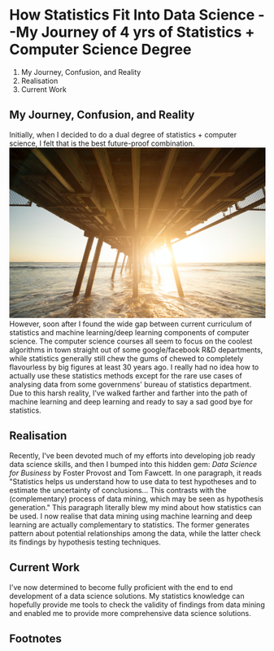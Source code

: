 # How Statistics Fit Into Data Science --My Journey of 4 yrs of Statistics + Computer Science Degree


1. My Journey, Confusion, and Reality
2. Realisation
3. Current Work

## My Journey, Confusion, and Reality
Initially, when I decided to do a dual degree of statistics + computer science, I felt that is the best future-proof combination.
![](/images/frank-mckenna-fLtF68dMoQw-unsplash.jpg "bright future")
However, soon after I found the wide gap between current curriculum of statistics and machine learning/deep learning components of computer science. The computer science courses all seem to focus on the coolest algorithms in town straight out of some google/facebook R&D departments, while statistics generally still chew the gums of chewed to completely flavourless by big figures at least 30 years ago. I really had no idea how to actually use these statistics methods except for the rare use cases of analysing data from some governmens' bureau of statistics department. Due to this harsh reality, I've walked farther and farther into the path of machine learning and deep learning and ready to say a sad good bye for statistics.

## Realisation
Recently, I've been devoted much of my efforts into developing job ready data science skills, and then I bumped into this hidden gem: *Data Science for Business* by Foster Provost and Tom Fawcett. In one paragraph, it reads "Statistics helps us understand how to use data to test hypotheses and to estimate the uncertainty of conclusions... This contrasts with the (complementary) process of data mining, which may be seen as hypothesis generation." This paragraph literally blew my mind about how statistics can be used. I now realise that data mining using machine learning and deep learning are actually complementary to statistics. The former generates pattern about potential relationships among the data, while the latter check its findings by hypothesis testing techniques. 


## Current Work
I've now determined to become fully proficient with the end to end development of a data science solutions. My statistics knowledge can hopefully provide me tools to check the validity of findings from data mining and enabled me to provide more comprehensive data science solutions.

## Footnotes

[^1]: This is the footnote.
